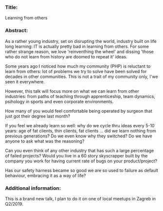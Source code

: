 ### Title:
Learning from others

### Abstract:

As a rather young industry, set on disrupting the world, industry built on life long learning: IT is actually pretty bad in learning from others. For some rather strange reason, we love 'reinventhing the wheel' and dissing 'those who do not learn from history are doomed to repeat it' ideas.

Some years ago I noticed how much my community (PHP) is reluctant to learn from others: lot of problems we try to solve have been solved for decades in other communities. This is not a trait of my community only, I'we seen it everywhere. 

However, this talk will focus more on what we can learn from other industries: from paths of teaching through apprenticeship, team dynamics, psihology in sports and even corporate environments.

How many of you would feel comfortable being operated by surgeon that just got their degree last month?

If you feel we already learn so well: why do we cycle thru ideas every 5-10 years: age of fat clients, thin clients, fat clients ... did we learn nothing from previous generations? Do we even know why they switched? Do we have anyone to ask what was the reasoning?

Can you even think of any other industry that has such a large percentage of failed projects? Would you live in a 60 story skyscrapper built by the company you work for having current rate of bugs on your product/project?

Has our safety harness became so good we are so used to failure as default behaviour, embracing it as a way of life?



### Additional information:

This is a brand new talk, I plan to do it on one of local meetups in Zagreb in Q2/2019.
